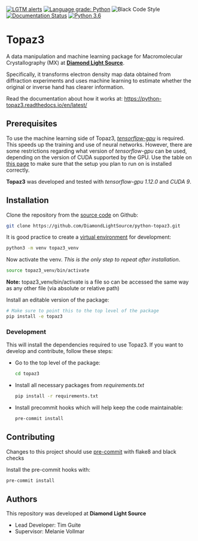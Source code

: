 [![LGTM alerts](https://img.shields.io/lgtm/alerts/g/DiamondLightSource/python-topaz3.svg?logo=lgtm&logoWidth=18)](https://lgtm.com/projects/g/DiamondLightSource/python-topaz3/alerts/)
[![Language grade: Python](https://img.shields.io/lgtm/grade/python/g/DiamondLightSource/python-topaz3.svg?logo=lgtm&logoWidth=18)](https://lgtm.com/projects/g/DiamondLightSource/python-topaz3/context:python)
![Black Code Style](https://img.shields.io/badge/code%20style-black-000000.svg)
[![Documentation Status](https://readthedocs.org/projects/python-topaz3/badge/?version=latest)](https://python-topaz3.readthedocs.io/en/latest/?badge=latest)
[![Python 3.6](https://img.shields.io/badge/python-3.6-blue.svg)](https://www.python.org/downloads/release/python-360/)

# Topaz3

A data manipulation and machine learning package for Macromolecular Crystallography (MX) at [**Diamond Light Source**](https://www.diamond.ac.uk/Home.html).

Specifically, it transforms electron density map data obtained from diffraction experiments and uses machine learning to estimate whether the original or inverse hand has clearer information.

Read the documentation about how it works at: https://python-topaz3.readthedocs.io/en/latest/

## Prerequisites

To use the machine learning side of Topaz3, [*tensorflow-gpu*](https://www.tensorflow.org/install/gpu) is required.
This speeds up the training and use of neural networks.
However, there are some restrictions regarding what version of *tensorflow-gpu* can be used, depending on the version of CUDA supported by the GPU.
Use the table on [this page](https://www.tensorflow.org/install/source#tested_build_configurations) to make sure that the setup you plan to run on is installed correctly.

**Topaz3** was developed and tested with *tensorflow-gpu 1.12.0* and *CUDA 9*.

## Installation

Clone the repository from the [source code](https://github.com/DiamondLightSource/python-topaz3.git) on Github:

```bash
git clone https://github.com/DiamondLightSource/python-topaz3.git
```

It is good practice to create a [virtual environment](https://realpython.com/python-virtual-environments-a-primer/) for development:

```bash
python3 -m venv topaz3_venv
```

Now activate the venv. *This is the only step to repeat after installation*.

```bash
source topaz3_venv/bin/activate
```

**Note:** topaz3_venv/bin/activate is a file so can be accessed the same way as any other file
(via absolute or relative path) 

Install an editable version of the package:

```bash
# Make sure to point this to the top level of the package
pip install -e topaz3
```

### Development
This will install the dependencies required to use Topaz3.
If you want to develop and contribute, follow these steps:

- Go to the top level of the package:
    ```bash
    cd topaz3    
    ```
- Install all necessary packages from *requirements.txt*
    ```bash
    pip install -r requirements.txt
    ```
- Install precommit hooks which will help keep the code maintainable:
    ```bash
    pre-commit install
    ```

## Contributing

Changes to this project should use [pre-commit](https://pre-commit.com/) with flake8 and black checks

Install the pre-commit hooks with:

```bash
pre-commit install
```

## Authors

This repository was developed at **Diamond Light Source**

- Lead Developer: Tim Guite
- Supervisor: Melanie Vollmar
